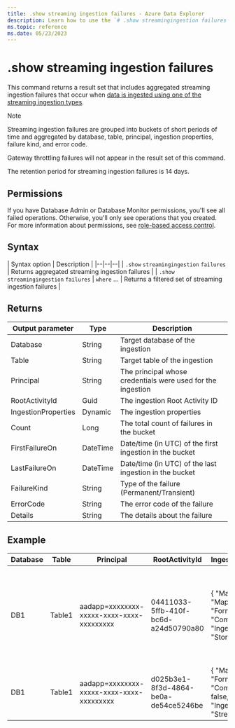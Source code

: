 ```yaml
---
title: .show streaming ingestion failures - Azure Data Explorer
description: Learn how to use the `# .show streamingingestion failures` command to show streaming ingestion failures when data is ingested.
ms.topic: reference
ms.date: 05/23/2023
---
```


# .show streaming ingestion failures

This command returns a result set that includes aggregated streaming ingestion failures that occur when [data is ingested using one of the streaming ingestion types](../../ingest-data-streaming.md#choose-the-appropriate-streaming-ingestion-type).

> [!NOTE]
> Streaming ingestion failures are grouped into buckets of short periods of time and aggregated by database, table, principal, ingestion properties, failure kind, and error code.
>
> Gateway throttling failures will not appear in the result set of this command.
>
> The retention period for streaming ingestion failures is 14 days.

## Permissions

If you have Database Admin or Database Monitor permissions, you'll see all failed operations. Otherwise, you'll only see operations that you created. For more information about permissions, see [role-based access control](access-control/role-based-access-control.md).

## Syntax

| Syntax option | Description |
|--|--|--|
| `.show` `streamingingestion` `failures` | Returns aggregated streaming ingestion failures |
| `.show` `streamingingestion` `failures` \| `where` ... | Returns a filtered set of streaming ingestion failures |

## Returns

| Output parameter | Type | Description |
|--|--|--|
| Database | String | Target database of the ingestion |
| Table | String | Target table of the ingestion |
| Principal | String | The principal whosе credentials were used for the ingestion |
| RootActivityId | Guid | The ingestion Root Activity ID |
| IngestionProperties | Dynamic | The ingestion properties |
| Count | Long | The total count of failures in the bucket |
| FirstFailureOn | DateTime | Date/time (in UTC) of the first ingestion in the bucket |
| LastFailureOn | DateTime | Date/time (in UTC) of the last ingestion in the bucket |
| FailureKind | String | Type of the failure (Permanent/Transient) |
| ErrorCode | String | The error code of the failure |
| Details | String | The details about the failure |

## Example

| Database | Table | Principal | RootActivityId | IngestionProperties | Count | FirstFailureOn | LastFailureOn | FailureKind | ErrorCode | Details |
|--|--|--|--|--|--|--|--|--|--|--|
| DB1 | Table1 | aadapp=xxxxxxxx-xxxxx-xxxx-xxxx-xxxxxxxxx | 04411033-5ffb-410f-bc6d-a24d50790a80 | { "Mapping": "Mapping_name", "Format": "Csv", "Compressed": true, "IngestionSource": "Storage" } | 2 | 2020-10-11 12:06:35.8362967 | 2020-10-11 12:06:35.8362967 | Transient | Kusto.DataNode.Exceptions.StreamingIngestionServiceException | Server error in performing streaming ingestion into xxxx : Cannot determine row store for ingestion |
| DB1 | Table1 | aadapp=xxxxxxxx-xxxxx-xxxx-xxxx-xxxxxxxxx | d025b3e1-8f3d-4864-be0a-de54ce5246be | { "Mapping": null, "Format": "Csv", "Compressed": false, "IngestionSource": "Stream" } | 3 | 2020-10-11 12:07:40.8362967 | 2020-10-11 12:08:35.8362967 | Permanent | Kusto.DataNode.Exceptions.StreamingIngestionServiceException | Database metadata is unavailable. |
